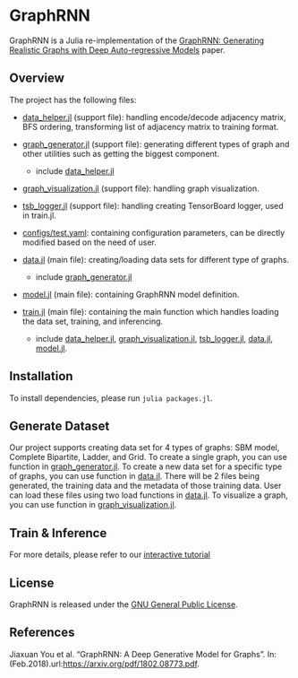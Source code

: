 # GraphRNN

GraphRNN is a Julia re-implementation of the [GraphRNN: Generating Realistic Graphs with Deep Auto-regressive Models](https://arxiv.org/pdf/1802.08773.pdf) paper. 


## Overview
The project has the following files:
* [data_helper.jl](data_helpers.jl) (support file): handling encode/decode adjacency matrix, BFS ordering, transforming list of adjacency matrix to training format.
* [graph_generator.jl](graph_generator.jl) (support file): generating different types of graph and other utilities such as getting the biggest component.
  * include [data_helper.jl](data_helpers.jl)
* [graph_visualization.jl](graph_visualization.jl) (support file): handling graph visualization.
* [tsb_logger.jl](tsb_logger.jl) (support file): handling creating TensorBoard logger, used in train.jl.
* [configs/test.yaml](configs/test.yaml): containing configuration parameters, can be directly modified based on the need of user.  
  
* [data.jl](data.jl) (main file): creating/loading data sets for different type of graphs.
  * include [graph_generator.jl](graph_generator.jl)
* [model.jl](model.jl) (main file): containing GraphRNN model definition.
* [train.jl](train.jl) (main file): containing the main function which handles loading the data set, training, and inferencing. 
  * include [data_helper.jl](data_helpers.jl), [graph_visualization.jl](graph_visualization.jl), [tsb_logger.jl](tsb_logger.jl), [data.jl](data.jl), [model.jl](model.jl).

## Installation

To install dependencies, please run `julia packages.jl`.

## Generate Dataset

Our project supports creating data set for 4 types of graphs: SBM model, Complete Bipartite, Ladder, and Grid. To create a single graph, you can use function in [graph_generator.jl](graph_generator.jl). To create a new data set for a specific type of graphs, you can use function in [data.jl](data.jl). There will be 2 files being generated, the training data and the metadata of those training data. User can load these files using two load functions in [data.jl](data.jl). To visualize a graph, you can use function in [graph_visualization.jl](graph_visualization.jl).  


## Train & Inference

For more details, please refer to our [interactive tutorial](tutorial.ipynb)


## License
GraphRNN is released under the [GNU General Public License](LICENSE).

## References
Jiaxuan  You  et  al.  “GraphRNN:  A  Deep  Generative  Model  for  Graphs”.  In:  (Feb.2018).url:https://arxiv.org/pdf/1802.08773.pdf.




